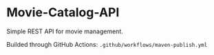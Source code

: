 Movie-Catalog-API
========== 
Simple REST API for movie management.

Builded through GitHub Actions: `.github/workflows/maven-publish.yml`
